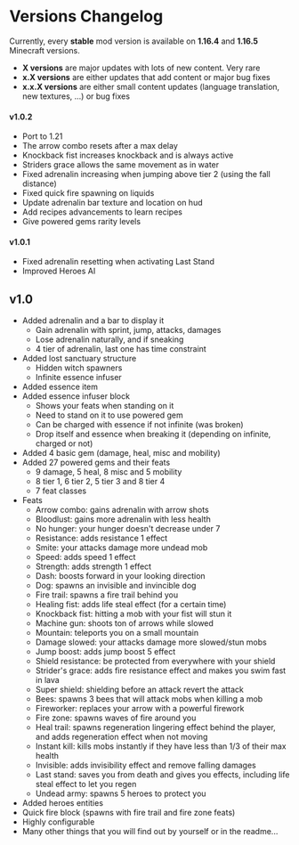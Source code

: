 # Versions Changelog

Currently, every **stable** mod version is available on **1.16.4** and **1.16.5** Minecraft versions.

* **X versions** are major updates with lots of new content. Very rare
* **x.X versions** are either updates that add content or major bug fixes
* **x.x.X versions** are either small content updates (language translation, new textures, ...) or bug fixes

#### v1.0.2

* Port to 1.21
* The arrow combo resets after a max delay
* Knockback fist increases knockback and is always active
* Striders grace allows the same movement as in water
* Fixed adrenalin increasing when jumping above tier 2 (using the fall distance)
* Fixed quick fire spawning on liquids
* Update adrenalin bar texture and location on hud
* Add recipes advancements to learn recipes
* Give powered gems rarity levels

#### v1.0.1

* Fixed adrenalin resetting when activating Last Stand
* Improved Heroes AI

## v1.0

* Added adrenalin and a bar to display it
  * Gain adrenalin with sprint, jump, attacks, damages
  * Lose adrenalin naturally, and if sneaking
  * 4 tier of adrenalin, last one has time constraint
* Added lost sanctuary structure
  * Hidden witch spawners
  * Infinite essence infuser
* Added essence item
* Added essence infuser block
  * Shows your feats when standing on it
  * Need to stand on it to use powered gem
  * Can be charged with essence if not infinite (was broken)
  * Drop itself and essence when breaking it (depending on infinite, charged or not)
* Added 4 basic gem (damage, heal, misc and mobility)
* Added 27 powered gems and their feats
  * 9 damage, 5 heal, 8 misc and 5 mobility
  * 8 tier 1, 6 tier 2, 5 tier 3 and 8 tier 4
  * 7 feat classes
* Feats
  * Arrow combo: gains adrenalin with arrow shots
  * Bloodlust: gains more adrenalin with less health
  * No hunger: your hunger doesn't decrease under 7
  * Resistance: adds resistance 1 effect
  * Smite: your attacks damage more undead mob
  * Speed: adds speed 1 effect
  * Strength: adds strength 1 effect
  * Dash: boosts forward in your looking direction
  * Dog: spawns an invisible and invincible dog
  * Fire trail: spawns a fire trail behind you
  * Healing fist: adds life steal effect (for a certain time)
  * Knockback fist: hitting a mob with your fist will stun it
  * Machine gun: shoots ton of arrows while slowed
  * Mountain: teleports you on a small mountain
  * Damage slowed: your attacks damage more slowed/stun mobs
  * Jump boost: adds jump boost 5 effect
  * Shield resistance: be protected from everywhere with your shield
  * Strider's grace: adds fire resistance effect and makes you swim fast in lava
  * Super shield: shielding before an attack revert the attack
  * Bees: spawns 3 bees that will attack mobs when killing a mob
  * Fireworker: replaces your arrow with a powerful firework
  * Fire zone: spawns waves of fire around you
  * Heal trail: spawns regeneration lingering effect behind the player, and adds regeneration effect when not moving
  * Instant kill: kills mobs instantly if they have less than 1/3 of their max health
  * Invisible: adds invisibility effect and remove falling damages
  * Last stand: saves you from death and gives you effects, including life steal effect to let you regen
  * Undead army: spawns 5 heroes to protect you
* Added heroes entities
* Quick fire block (spawns with fire trail and fire zone feats)
* Highly configurable
* Many other things that you will find out by yourself or in the readme...